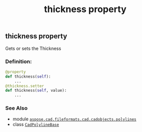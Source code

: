 ﻿---
title: thickness property
second_title: Aspose.CAD for Python via .NET API References
description: 
type: docs
weight: 470
url: /python-net/aspose.cad.fileformats.cad.cadobjects.polylines/cadpolylinebase/thickness/
is_root: false
---

## thickness property


Gets or sets the Thickness
### Definition:
```python
@property
def thickness(self):
    ...
@thickness.setter
def thickness(self, value):
    ...
```

### See Also
* module [`aspose.cad.fileformats.cad.cadobjects.polylines`](../../)
* class [`CadPolylineBase`](/cad/python-net/aspose.cad.fileformats.cad.cadobjects.polylines/cadpolylinebase)
